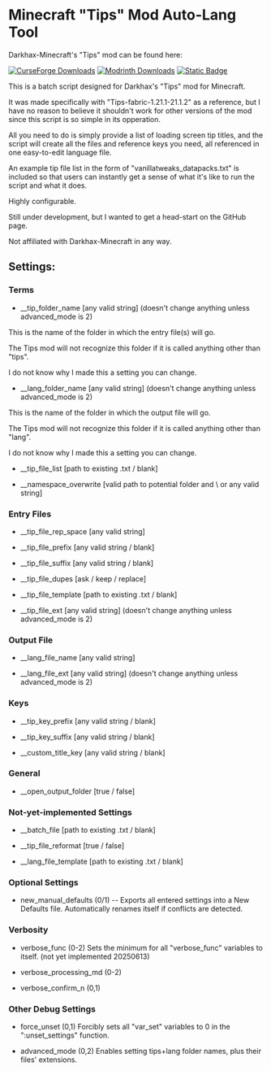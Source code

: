 # Minecraft "Tips" Mod Auto-Lang Tool
Darkhax-Minecraft's "Tips" mod can be found here:

[![CurseForge Downloads](https://img.shields.io/curseforge/dt/306549?style=for-the-badge&logo=curseforge&label=CurseForge&color=%23F16436)](https://www.curseforge.com/minecraft/mc-mods/tips)
[![Modrinth Downloads](https://img.shields.io/modrinth/dt/AMCbgyVw?style=for-the-badge&logo=modrinth&label=Modrinth&color=%2300AF5C)](https://modrinth.com/mod/tips)
[![Static Badge](https://img.shields.io/badge/Github-Darkhax--Minecraft%2FTips-white?style=for-the-badge&logo=github&color=%23181717)](https://github.com/Darkhax-Minecraft/Tips)


This is a batch script designed for Darkhax's "Tips" mod for Minecraft.

It was made specifically with "Tips-fabric-1.21.1-21.1.2" as a reference, but I have no reason to believe it shouldn't work for other versions of the mod since this script is so simple in its opperation.

All you need to do is simply provide a list of loading screen tip titles, and the script will create all the files and reference keys you need, all referenced in one easy-to-edit language file.

An example tip file list in the form of "vanillatweaks_datapacks.txt" is included so that users can instantly get a sense of what it's like to run the script and what it does.

Highly configurable.

Still under development, but I wanted to get a head-start on the GitHub page.

Not affiliated with Darkhax-Minecraft in any way.
## Settings:
### Terms

* __tip_folder_name [any valid string] (doesn't change anything unless advanced_mode is 2)

This is the name of the folder in which the entry file(s) will go.

The Tips mod will not recognize this folder if it is called anything other than "tips".

I do not know why I made this a setting you can change.

* __lang_folder_name [any valid string] (doesn't change anything unless advanced_mode is 2)

This is the name of the folder in which the output file will go.

The Tips mod will not recognize this folder if it is called anything other than "lang".

I do not know why I made this a setting you can change.

* __tip_file_list [path to existing .txt / blank]

* __namespace_overwrite [valid path to potential folder and \ or any valid string]

### Entry Files

* __tip_file_rep_space [any valid string]

* __tip_file_prefix [any valid string / blank]

* __tip_file_suffix [any valid string / blank]

* __tip_file_dupes [ask / keep / replace]

* __tip_file_template [path to existing .txt / blank]

* __tip_file_ext [any valid string] (doesn't change anything unless advanced_mode is 2)

### Output File

* __lang_file_name [any valid string]

* __lang_file_ext [any valid string] (doesn't change anything unless advanced_mode is 2)

### Keys

* __tip_key_prefix [any valid string / blank]

* __tip_key_suffix [any valid string / blank]

* __custom_title_key [any valid string / blank]

### General

* __open_output_folder [true / false]

### Not-yet-implemented Settings

* __batch_file [path to existing .txt / blank]

* __tip_file_reformat [true / false]

* __lang_file_template [path to existing .txt / blank]

### Optional Settings

* new_manual_defaults (0/1) -- Exports all entered settings into a New Defaults file. Automatically renames itself if conflicts are detected.

### Verbosity

* verbose_func (0-2) Sets the minimum for all "verbose_func" variables to itself. (not yet implemented 20250613)

* verbose_processing_md (0-2)

* verbose_confirm_n (0,1)

### Other Debug Settings

* force_unset (0,1) Forcibly sets all "var_set" variables to 0 in the ":unset_settings" function.

* advanced_mode (0,2) Enables setting tips+lang folder names, plus their files' extensions.

